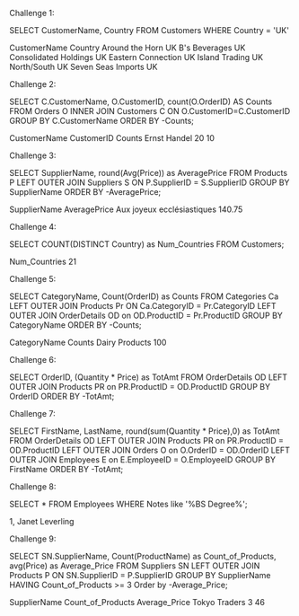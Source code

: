 Challenge 1:

SELECT CustomerName,
Country 
FROM Customers
WHERE Country = 'UK'

CustomerName            Country
Around the Horn         UK
B's Beverages           UK
Consolidated Holdings	UK
Eastern Connection      UK
Island Trading          UK
North/South             UK
Seven Seas Imports      UK

Challenge 2:

SELECT C.CustomerName, O.CustomerID, count(O.OrderID) AS Counts
FROM Orders O
INNER JOIN Customers C
ON O.CustomerID=C.CustomerID
GROUP BY C.CustomerName
ORDER BY -Counts;

CustomerName	CustomerID	Counts
Ernst Handel	20          10

Challenge 3:

SELECT SupplierName, round(Avg(Price)) as AveragePrice
FROM Products P
LEFT OUTER JOIN Suppliers S
ON P.SupplierID = S.SupplierID
GROUP BY SupplierName
ORDER BY -AveragePrice;

SupplierName                AveragePrice
Aux joyeux ecclésiastiques	  140.75

Challenge 4:

SELECT COUNT(DISTINCT Country) as Num_Countries 
FROM Customers;

Num_Countries
    21

Challenge 5:

SELECT CategoryName, Count(OrderID) as Counts
FROM Categories Ca
LEFT OUTER JOIN Products Pr 
ON Ca.CategoryID = Pr.CategoryID
LEFT OUTER JOIN OrderDetails OD
on OD.ProductID = Pr.ProductID
GROUP BY CategoryName
ORDER BY -Counts; 

CategoryName        Counts
Dairy Products       100

Challenge 6:

SELECT OrderID, (Quantity * Price) as TotAmt
FROM OrderDetails OD
LEFT OUTER JOIN Products PR
on PR.ProductID = OD.ProductID
GROUP BY OrderID
ORDER BY -TotAmt;

Challenge 7:

SELECT FirstName, LastName, round(sum(Quantity * Price),0) as TotAmt
FROM OrderDetails OD
LEFT OUTER JOIN Products PR
on PR.ProductID = OD.ProductID
LEFT OUTER JOIN Orders O 
on O.OrderID = OD.OrderID
LEFT OUTER JOIN Employees E
on E.EmployeeID = O.EmployeeID
GROUP BY FirstName
ORDER BY -TotAmt;

Challenge 8:

SELECT *
FROM Employees
WHERE Notes like '%BS Degree%';

1, Janet Leverling

Challenge 9:

SELECT  SN.SupplierName, Count(ProductName) as Count_of_Products, avg(Price) as Average_Price
FROM Suppliers SN
LEFT OUTER JOIN Products P
ON SN.SupplierID = P.SupplierID
GROUP BY SupplierName
HAVING Count_of_Products >= 3
Order by -Average_Price;


SupplierName	Count_of_Products	Average_Price
Tokyo Traders           3                 46

